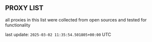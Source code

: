 ## PROXY LIST

all proxies in this list were collected from open sources and tested for functionality

last update: `2025-03-02 11:35:54.501805+00:00` UTC